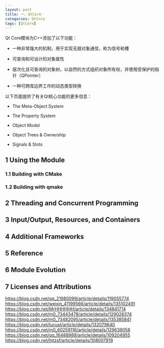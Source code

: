 ```yaml
---
layout: post
title: 一、QtCore
categories: QtCore
tags: [QtCore]
---
```


Qt Core模块为C++添加了以下功能：

- 一种非常强大的机制，用于实现无缝对象通信，称为信号和槽

- 可查询和可设计的对象属性

- 层次化且可查询的对象树，以自然的方式组织对象所有权，并使用受保护的指针（QPointer）

- 一种可跨库边界工作的动态类型转换

以下页面提供了有关Qt核心功能的更多信息：

- The Meta-Object System

- The Property System

- Object Model

- Object Trees & Ownership

- Signals & Slots

## 1 Using the Module

### 1.1 Building with CMake

### 1.2 Building with qmake

## 2 Threading and Concurrent Programming

## 3 Input/Output, Resources, and Containers

## 4 Additional Frameworks

## 5 Reference

## 6 Module Evolution

## 7 Licenses and Attributions

https://blog.csdn.net/qq_21980099/article/details/119055774
https://blog.csdn.net/weixin_41199566/article/details/135102491
https://blog.csdn.net/MrHHHHHH/article/details/134841714
https://blog.csdn.net/m0_73443478/article/details/129026374
https://blog.csdn.net/m0_73482095/article/details/135385841
https://blog.csdn.net/lucust/article/details/132079640
https://blog.csdn.net/m0_60259116/article/details/129639058
https://blog.csdn.net/qq_16488989/article/details/109204955
https://blog.csdn.net/hitzsf/article/details/108007919